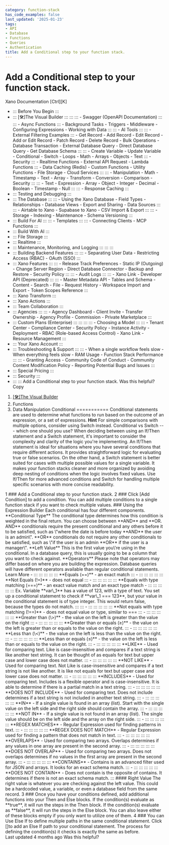 ```yaml
---
category: function-stack
has_code_examples: false
last_updated: '2025-01-23'
tags:
- API
- Database
- Functions
- Queries
- Authentication
title: Add a Conditional step to your function stack.
---
```


# Add a Conditional step to your function stack.

[](../../../index.html)
Xano Documentation
[Ctrl][K]
-   ::: 
    Before You Begin
    :::
-   ::: 
    [🛠️]The Visual Builder
    :::
        ::: 
            ::: 
            -   Swagger (OpenAPI Documentation)
            :::
            ::: 
            -   Async Functions
            :::
        -   Background Tasks
        -   Triggers
        -   Middleware
        -   Configuring Expressions
        -   Working with Data
        :::
        ::: 
        -   AI Tools
            ::: 
                ::: 
                -   External Filtering Examples
                :::
            -   Get Record
            -   Add Record
            -   Edit Record
            -   Add or Edit Record
            -   Patch Record
            -   Delete Record
            -   Bulk Operations
            -   Database Transaction
            -   External Database Query
            -   Direct Database Query
            -   Get Database Schema
            :::
            ::: 
            -   Create Variable
            -   Update Variable
            -   Conditional
            -   Switch
            -   Loops
            -   Math
            -   Arrays
            -   Objects
            -   Text
            :::
        -   Security
            ::: 
            -   Realtime Functions
            -   External API Request
            -   Lambda Functions
            :::
        -   Data Caching (Redis)
        -   Custom Functions
        -   Utility Functions
        -   File Storage
        -   Cloud Services
        :::
        ::: 
        -   Manipulation
        -   Math
        -   Timestamp
        -   Text
        -   Array
        -   Transform
        -   Conversion
        -   Comparison
        -   Security
        :::
        ::: 
        -   Text
        -   Expression
        -   Array
        -   Object
        -   Integer
        -   Decimal
        -   Boolean
        -   Timestamp
        -   Null
        :::
        ::: 
        -   Response Caching
        :::
-   ::: 
    Testing and Debugging
    :::
-   ::: 
    The Database
    :::
        ::: 
        -   Using the Xano Database
        -   Field Types
        -   Relationships
        -   Database Views
        -   Export and Sharing
        -   Data Sources
        :::
        ::: 
        -   Airtable to Xano
        -   Supabase to Xano
        -   CSV Import & Export
        :::
        ::: 
        -   Storage
        -   Indexing
        -   Maintenance
        -   Schema Versioning
        :::
-   ::: 
    Build For AI
    :::
        ::: 
        -   Templates
        :::
        ::: 
        -   Connecting Clients
        -   MCP Functions
        :::
-   ::: 
    Build With AI
    :::
-   ::: 
    File Storage
    :::
-   ::: 
    Realtime
    :::
-   ::: 
    Maintenance, Monitoring, and Logging
    :::
        ::: 
        :::
-   ::: 
    Building Backend Features
    :::
        ::: 
        -   Separating User Data
        -   Restricting Access (RBAC)
        -   OAuth (SSO)
        :::
-   ::: 
    Xano Features
    :::
        ::: 
        -   Release Track Preferences
        -   Static IP (Outgoing)
        -   Change Server Region
        -   Direct Database Connector
        -   Backup and Restore
        -   Security Policy
        :::
        ::: 
        -   Audit Logs
        :::
        ::: 
        -   Xano Link
        -   Developer API (Deprecated)
        :::
        ::: 
        -   Master Metadata API
        -   Tables and Schema
        -   Content
        -   Search
        -   File
        -   Request History
        -   Workspace Import and Export
        -   Token Scopes Reference
        :::
-   ::: 
    Xano Transform
    :::
-   ::: 
    Xano Actions
    :::
-   ::: 
    Team Collaboration
    :::
-   ::: 
    Agencies
    :::
        ::: 
        -   Agency Dashboard
        -   Client Invite
        -   Transfer Ownership
        -   Agency Profile
        -   Commission
        -   Private Marketplace
        :::
-   ::: 
    Custom Plans (Enterprise)
    :::
        ::: 
            ::: 
                ::: 
                -   Choosing a Model
                :::
            :::
        -   Tenant Center
        -   Compliance Center
        -   Security Policy
        -   Instance Activity
        -   Deployment
        -   RBAC (Role-based Access Control)
        -   Xano Link
        -   Resource Management
        :::
-   ::: 
    Your Xano Account
    :::
-   ::: 
    Troubleshooting & Support
    :::
        ::: 
        -   When a single workflow feels slow
        -   When everything feels slow
        -   RAM Usage
        -   Function Stack Performance
        :::
        ::: 
        -   Granting Access
        -   Community Code of Conduct
        -   Community Content Modification Policy
        -   Reporting Potential Bugs and Issues
        :::
-   ::: 
    Special Pricing
    :::
-   ::: 
    Security
    :::
-   ::: 
    :::
    Add a Conditional step to your function stack.
Was this helpful?
Copy
1.  [[🛠️]The Visual Builder](../../building-with-visual-development.html)
2.  Functions
3.  Data Manipulation
Conditional 
===========
Conditional statements are used to determine what functions to run based on the outcome of an expression, or a set of expressions.
**Hint**
For simple comparisons with multiple options, consider using Switch instead.
Conditional vs Switch --- which one should you use?
When deciding between using an If/Then statement and a Switch statement, it\'s important to consider the complexity and clarity of the logic you\'re implementing. An If/Then statement is ideal for situations where you have several conditions that require different actions. It provides straightforward logic for evaluating true or false scenarios.
On the other hand, a Switch statement is better suited for cases with multiple possible values for a single variable. It makes your function stacks cleaner and more organized by avoiding deep nesting of conditions when the logic involves fixed values. Use If/Then for more advanced conditions and Switch for handling multiple specific scenarios with more concise readability.
<div>
1
###  
Add a Conditional step to your function stack.
2
###  
Click [Add Condition] to add a condition.
You can add multiple conditions to a single function stack if you want to check multiple values.
###  
Using the Expression Builder
Each conditional has four different components.
**Conditional Type**
The conditional type determines how this condition is weighted in the final return. You can choose between **AND** and **OR. AND** conditionals require the present conditional and any others before it to be satisfied, such as \"where the date is before today **AND** the user is an admin\". **OR** conditionals do not require any other conditionals to be satisfied, such as \"if the user is an admin **OR** if the user is a manager\".
**Left Value**
This is the first value you\'re using in the conditional. In a database query, this is usually going to be a column that you want to check against.
**Operators**
Please note that operators may differ based on where you are building the expression. Database queries will have different operators available than regular conditional statements. Learn More
-   ::: 
    ::: 
    :::
    :::
    ::: 
    **Equals (==)** - an exact match
    :::
-   ::: 
    ::: 
    :::
    :::
    ::: 
    **Not Equals (!=)** - does not equal
    :::
-   ::: 
    ::: 
    :::
    :::
    ::: 
    **Equals with type matching (===)** - an exact value match and an exact type match
    -   ::: 
        ::: 
        :::
        :::
        ::: 
        Ex. Variable **var\_1** has a value of 123, with a type of text. You set up a conditional statement to check if **var\_1 === 123**, but your value in the conditional statement is of type integer. This would return false, because the types do not match.
        :::
    :::
-   ::: 
    ::: 
    :::
    :::
    ::: 
    **Not equals with type matching (!==)** - does not equal value or type, similar to ===
    :::
-   ::: 
    ::: 
    :::
    :::
    ::: 
    **Greater than (\>)** - the value on the left is greater than the value on the right
    :::
-   ::: 
    ::: 
    :::
    :::
    ::: 
    **Greater than or equals (≥)** - the value on the left is greater than or equals to the value on the right.
    :::
-   ::: 
    ::: 
    :::
    :::
    ::: 
    **Less than (\<)** - the value on the left is less than the value on the right.
    :::
-   ::: 
    ::: 
    :::
    :::
    ::: 
    **Less than or equals (≤)** - the value on the left is less than or equals to the value on the right.
    :::
-   ::: 
    ::: 
    :::
    :::
    ::: 
    **LIKE** - Used for comparing text. Like is case-insensitive and compares if a text string is like another text string. It can be thought of as equals for text but upper case and lower case does not matter.
    :::
-   ::: 
    ::: 
    :::
    :::
    ::: 
    **NOT LIKE** - Used for comparing text. Not Like is case-insensitive and compares if a text string is not like another. It is like not equals for text but upper case and lower case does not matter.
    :::
-   ::: 
    ::: 
    :::
    :::
    ::: 
    **INCLUDES** - Used for comparing text. Includes is a flexible operator and is case-insensitive. It is able to determine if there is a partial match in a text string.
    :::
-   ::: 
    ::: 
    :::
    :::
    ::: 
    **DOES NOT INCLUDE** - Used for comparing text. Does not include determines if a text string is not included in another text string.
    :::
-   ::: 
    ::: 
    :::
    :::
    ::: 
    **IN** - If a single value is found in an array (list). Start with the single value on the left side and the right side should contain the array.
    :::
-   ::: 
    ::: 
    :::
    :::
    ::: 
    **NOT IN** - If a single value is not found in an array (list). The single value should be on the left side and the array on the right side.
    :::
-   ::: 
    ::: 
    :::
    :::
    ::: 
    **REGEX MATCHES** - Regular Expression used for finding patterns in text.
    :::
-   ::: 
    ::: 
    :::
    :::
    ::: 
    **REGEX DOES NOT MATCH** - Regular Expression used for finding a pattern that does not match in text.
    :::
-   ::: 
    ::: 
    :::
    :::
    ::: 
    **OVERLAPS** - Used for comparing two arrays. Overlaps determines if any values in one array are present in the second array.
    :::
-   ::: 
    ::: 
    :::
    :::
    ::: 
    **DOES NOT OVERLAP** - Used for comparing two arrays. Does not overlaps determines if no values in the first array are present in the second array.
    :::
-   ::: 
    ::: 
    :::
    :::
    ::: 
    **CONTAINS** - Contains is an advanced filter used for JSON and arrays. It looks for an exact schema match.
    :::
-   ::: 
    ::: 
    :::
    :::
    ::: 
    **DOES NOT CONTAIN** - Does not contain is the opposite of contains. It determines if there is not an exact schema match.
    :::
####  
Right Value
The right value is whatever you are checking against the left value. This could be a hardcoded value, a variable, or even a database field from the same record.
3
###  
Once you have your conditions defined, add additional functions into your Then and Else blocks.
If the condition(s) evaluate as **true**, it will run the steps in the Then block.
If the condition(s) evaluate as **false**, it will run the steps in the Else block.
You can also leave either of these blocks empty if you only want to utilize one of them.
4
###  
You can Use Else If to define multiple paths in the same conditional statement.
Click []to add an Else If path to your conditional statement. The process for defining the condition(s) it checks is exactly the same as before.
</div>
Last updated 4 months ago
Was this helpful?